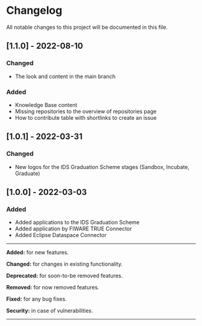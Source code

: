 
# Changelog
All notable changes to this project will be documented in this file.


## [1.1.0] - 2022-08-10
### Changed
- The look and content in the main branch

### Added
- Knowledge Base content
- Missing repositories to the overview of repositories page
- How to contribute table with shortlinks to create an issue

## [1.0.1] - 2022-03-31
### Changed
- New logos for the IDS Graduation Scheme stages (Sandbox, Incubate, Graduate)

## [1.0.0] - 2022-03-03
### Added
- Added applications to the IDS Graduation Scheme
- Added application by FIWARE TRUE Connector
- Added Eclipse Dataspace Connector


---

**Added:** for new features.

**Changed:** for changes in existing functionality.

**Deprecated:** for soon-to-be removed features.

**Removed:** for now removed features.

**Fixed:** for any bug fixes.

**Security:** in case of vulnerabilities.

---
